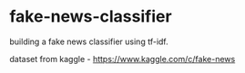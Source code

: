 # fake-news-classifier

building a fake news classifier using tf-idf.

dataset from kaggle - https://www.kaggle.com/c/fake-news
